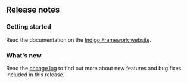 ## Release notes

### Getting started

Read the documentation on the [Indigo Framework website](https://indigoframework.com/documentation).

### What's new

Read the [change log](CHANGE_LOG.md) to find out more about new
features and bug fixes included in this release.
